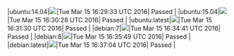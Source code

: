 |ubuntu:14.04|![](https://cdn.rawgit.com/Neilpang/letest/master/status/ubuntu-14.04.svg)|Tue Mar 15 16:29:33 UTC 2016| Passed |
|ubuntu:15.04|![](https://cdn.rawgit.com/Neilpang/letest/master/status/ubuntu-15.04.svg)|Tue Mar 15 16:30:28 UTC 2016| Passed |
|ubuntu:latest|![](https://cdn.rawgit.com/Neilpang/letest/master/status/ubuntu-latest.svg)|Tue Mar 15 16:31:30 UTC 2016| Passed |
|debian:7|![](https://cdn.rawgit.com/Neilpang/letest/master/status/debian-7.svg)|Tue Mar 15 16:34:41 UTC 2016| Passed |
|debian:8|![](https://cdn.rawgit.com/Neilpang/letest/master/status/debian-8.svg)|Tue Mar 15 16:35:49 UTC 2016| Passed |
|debian:latest|![](https://cdn.rawgit.com/Neilpang/letest/master/status/debian-latest.svg)|Tue Mar 15 16:37:04 UTC 2016| Passed |
